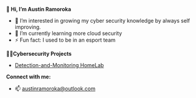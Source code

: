 **👋 Hi, I’m Austin Ramoroka**
- 👀 I’m interested in growing my cyber security knowledge by always self improving.
- 🌱 I’m currently learning more cloud security
- ⚡ Fun fact: I used to be in an esport team

**👨‍💻Cybersecurity Projects**

- [Detection-and-Monitoring HomeLab](https://github.com/Cyberakr21/Detection-and-Monitoring-Homelab/blob/8aa00ed0023f9787c25f18c3197dfe99f25c9b7e/README.md)

**Connect with me:**
- 📫 austinramoroka@outlook.com

<!---
Cyberakr21/Cyberakr21 is a ✨ special ✨ repository because its `README.md` (this file) appears on your GitHub profile.
You can click the Preview link to take a look at your changes.
--->
